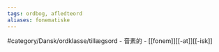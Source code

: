 ```yaml
---
tags: ordbog, afledteord
aliases: fonematiske
---
```


#category/Dansk/ordklasse/tillægsord 
	- 音素的
	- [[fonem]][[-at]][[-isk]]